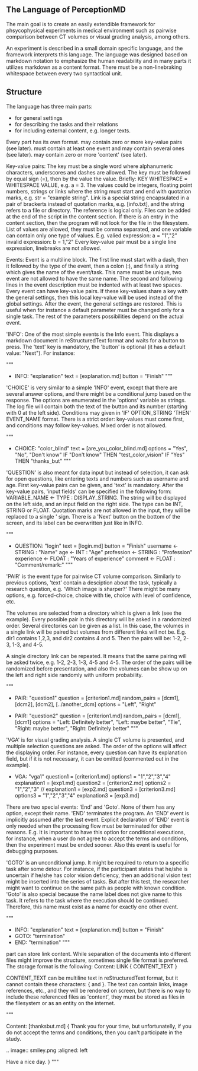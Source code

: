 The Language of PerceptionMD
----------------------------

The main goal is to create an easily extendible framework
for phsycophysical experiments in medical environment such
as pairwise comparison between CT volumes or visual grading
analysis, among others.

An experiment is described in a small domain specific language,
and the framework interprets this language.
The language was designed based on markdown notation
to emphasize the human readability and in many parts
it utilizes markdown as a content format.
There must be a non-linebraking whitespace between every two syntactical unit.

## Structure

The language has three main parts:
- <General> for general settings
- <Timeline> for describing the tasks and their relations
- <Content> for including external content, e.g. longer texts.

Every part has its own format.
<General> may contain zero or more key-value pairs (see later).
<Timeline> must contain at least one event and may contain several ones (see later).
<Content> may contain zero or more 'content' (see later).

Key-value pairs:
The key must be a single word where alphanumeric characters,
underscores and dashes are allowed. The key must be followed by equal sign (=),
then by the value the value. Briefly: KEY WHITESPACE = WHITESPACE VALUE, e.g. a = 3.
The values could be integers, floating point numbers, strings or links where
the string must start and end with  quotation marks,  e.g. str = "example string".
Link is a special string encapsulated in a pair of brackerts instead of quotation marks, e.g. [info.txt],
and the string refers to a file or directory. The reference is logical only. Files can be
added at the end of the script in the content section. If there is an entry
in the content section, then the program will not look for the file in the filesystem.
List of values are allowed, they must be comma separated, and one variable
can contain only one type of values.
E.g. valied expression: a = "1","2" invalid expression: b = 1,"2"
Every key-value pair must be a single line expression, linebreaks are not allowed.

Events:
Event is a multiline block.
The first line must start with a dash, then it followed by the type of the event,
then a colon (:), and finally a string which gives the name of the event/task.
This name must be unique, two event are not allowed to have the same name.
The second and following lines in the event description must be indented with at least
two spaces. Every event can have key-value pairs. If these key-values share a key
with the general settings, then this local key-value will be used instead of the global settings.
After the event, the general settings are restored. This is useful when
for instance a default parameter must be changed only for a single task.
The rest of the parameters possibilities depend on the actual event.

'INFO': One of the most simple events is the Info event. This displays a markdown
document in reStructuredText format and waits for a button to press.
The 'text' key is mandatory, the 'button' is optional (it has a default
value: "Next"). For instance:

"""
- INFO: "explanation"
  text = [explanation.md]
  button = "Finish"
"""

'CHOICE' is very similar to a simple 'INFO' event, except that there
are several answer options, and there might be a conditional jump based
on the response. The options are enumerated in the 'options' variable
as strings. The log file will contain both the text of the button and its
number (starting with 0 at the left side).
Conditions may given in 'IF' OPTION_STRING 'THEN' EVENT_NAME format.
There is a strict order: key-values must come first, and conditions
may follow key-values. Mixed order is not allowed.

"""
- CHOICE: "color_blind"
  text = [are_you_color_blind.md]
  options = "Yes", "No", "Don't know"
  IF "Don't know" THEN "test_color_vision"
  IF "Yes" THEN "thanks_but"
"""

'QUESTION' is also meant for data input but instead of selection,
it can ask for open questions, like entering texts and numbers
such as username and age.
First key-value pairs can be given, and 'text' is mandatory.
After the key-value pairs, 'input fields' can be specified
in the following form:
VARIABLE_NAME <- TYPE : DISPLAY_STRING.
The string will be displayed on the left side, and an input field
on the right side. The type can be INT, STRING or FLOAT.
Quotation marks are not allowed in the input, they will be replaced to
a single ' sign.
There is a 'Next' button on the bottom of the screen, and its label
can be overwritten just like in INFO.

"""
- QUESTION: "login"
  text = [login.md]
  button = "Finish"
  username   <- STRING : "Name"
  age        <- INT    : "Age"
  profession <- STRING : "Profession"
  experience <- FLOAT  : "Years of experience"
  comment    <- FLOAT  : "Comment/remark:"
"""

'PAIR' is the event type for pairwise CT volume comparison.
Similarly to previous options, 'text' contain a desciption about the task,
typically a research question, e.g. 'Which image is sharper?'
There might be many options, e.g. forced-choice, choice with tie,
choice with level of confidence, etc.

The volumes are selected from a directory which is given a link (see the example).
Every possible pair in this directory will be asked in a randomized order.
Several directories can be given as a list. In this case, the volumes in
a single link will be paired but volumes from different links will not be.
E.g. dir1 contains 1,2,3, and dir2 contains 4 and 5.
Then the pairs will be: 1-2, 2-3, 1-3, and 4-5.

A single directory link can be repeated. It means that the same pairing will be
asked twice, e.g. 1-2, 2-3, 1-3, 4-5 and 4-5.
The order of the pairs will be randomized before presentation,
and also the volumes can be show up on the left and right side randomly
with uniform probability.

"""
- PAIR: "question1"
    question = [criterion1.md]
    random_pairs = [dcm1], [dcm2], [dcm2], [../another_dcm]
    options = "Left", "Right"

- PAIR: "question2"
    question = [criterion1.md]
    random_pairs = [dcm1],[dcm1]
    options = "Left: Definitely better", "Left: maybe better", "Tie", "Right: maybe better", "Right: Definitely better"
"""

'VGA' is for visual grading analysis. A single CT volume is presented,
and multiple selection questions are asked.
The order of the options will affect the displaying order.
For instance, every question can have its explanation field,
but if it is not necessary, it can be omitted (commented out in the example).

- VGA: "vga1"
    question1 = [criterion1.md]
    options1 = "1","2","3","4"
    explanation1 = [exp1.md]
    question2 = [criterion2.md]
    options2 = "1","2","3"
//    explanation1 = [exp2.md]
    question3 = [criterion3.md]
    options3 = "1","2","3","4"
    explanation3 = [exp3.md]


There are two special events: 'End' and 'Goto'.
None of them has any option, except their name.
'END' terminates the program. An 'END' event is implicitly assumed
after the last event. Explicit declaration of 'END' event is only
needed when the processing flow must be terminated for other reasons.
E.g. It is important to have this option for conditional executions,
for instance, when a user do not agree to accept the terms and conditions,
then the experiment must be ended sooner. Also this event is useful for
debugging purposes.

'GOTO' is an unconditional jump. It might be required to return
to a specific task after some detour. For instance, if the
participant states that he/she is uncertain if he/she has color vision
deficiency, then an additional vision test might be inserted into the
series of tasks. But after this test, the researcher might want to
continue on the same path as people with known condition.
'Goto' is also special because the name label does not give name to this
task. It refers to the task where the execution should be continued.
Therefore, this name must exist as a name for exactly one other event.

"""
- INFO: "explanation"
  text = [explanation.md]
  button = "Finish"
- GOTO: "termination"
- END: "termination"
"""


<Content> part can store link content.
While separation of the documents into different files might improve
the structure, sometimes single file format is preferred.
The storage format is the following:
Content: LINK { CONTENT_TEXT }

CONTENT_TEXT can be multiline text in reStructuredText format,
but it cannot contain these characters: { and }.
The text can contain links, image references, etc., and they will
be rendered on screen, but there is no way to include these referenced
files as 'content', they must be stored as files in the filesystem or
as an entity on the internet.

"""
<Content>

Content: [thanksbut.md] {
Thank you for your time, but unfortunatelly,
if you do not accept the terms and conditions,
then you can't participate in the study.

.. image:: smiley.png
   :aligned: left

Have a nice day.
}
"""


